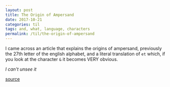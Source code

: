 ```yaml
---
layout: post
title: The Origin of Ampersand
date: 2017-10-21
categories: til
tags: and, what, language, characters
permalink: /til/the-origin-of-ampersand
---
```


I came across an article that explains the origins of ampersand, previously the 27th letter of the english alphabet, and a literal translation of `et` which, if you look at the character `&` it becomes VERY obvious.

*I can't unsee it*

[source](https://medium.com/black-lion-banner/the-history-of-the-ampersand-c81839171940?source=twitterShare-2b88acbd978e-1508609539)
